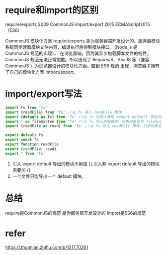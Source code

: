 # require和import的区别

require/exports	2009	CommonJS
import/export	2015	ECMAScript2015（ES6）


CommonJS 模块化方案 require/exports 是为服务器端开发设计的。服务器模块系统同步读取模块文件内容，编译执行后得到模块接口。（Node.js 是 CommonJS 规范的实现）。
在浏览器端，因为其异步加载脚本文件的特性，CommonJS 规范无法正常加载。所以出现了 RequireJS、SeaJS 等（兼容 CommonJS ）为浏览器设计的模块化方案。直到 ES6 规范 出现，浏览器才拥有了自己的模块化方案 import/export。



# import/export写法
```javascript
import fs from 'fs'
import {readFile} from 'fs' //从 fs 导入 readFile 模块
import {default as fs} from 'fs' //从 fs 中导入使用 export default 导出的模块
import * as fileSystem from 'fs' //从 fs 导入所有模块，引用对象名为 fileSystem
import {readFile as read} from 'fs' //从 fs 导入 readFile 模块，引用对象名为 read

export default fs
export const fs
export function readFile
export {readFile, read}
export * from 'fs'
```

1. 引入 export default 导出的模块不用加 {},引入非 export default 导出的模块需要加 {}
2. 一个文件只能导出一个 default 模块。

# 总结
require是CommonJS的规范 是为服务器开发设计的
Import是ES6的规范


# refer
https://zhuanlan.zhihu.com/p/121770261